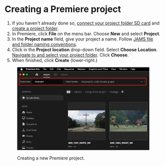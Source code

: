 # Creating a Premiere project

1. If you haven't already done so, [connect your project folder SD card](connecting-your-project-folder-sd-card.md) and [create a project folder](creating-a-project-folder.md).
2. In Premiere, click **File** on the menu bar. Choose **New** and select **Project**.
3. In the **Project name** field, give your project a name. Follow [JAMS file and folder naming conventions](https://jjloomis.gitbook.io/file-and-folder-management/file-and-folder-naming-conventions).
4. Click in the **Project location** drop-down field. Select **Choose Location**. [Navigate to and select your project folder](https://jjloomis.gitbook.io/file-and-folder-management-mac-os-edition/navigating-folder-tree). Click **Choose**.&#x20;
5. When finished, click **Create** (lower-right.)

<figure><img src="../.gitbook/assets/creating-a-premiere-project.png" alt=""><figcaption><p>Creating a new Premiere project.</p></figcaption></figure>
